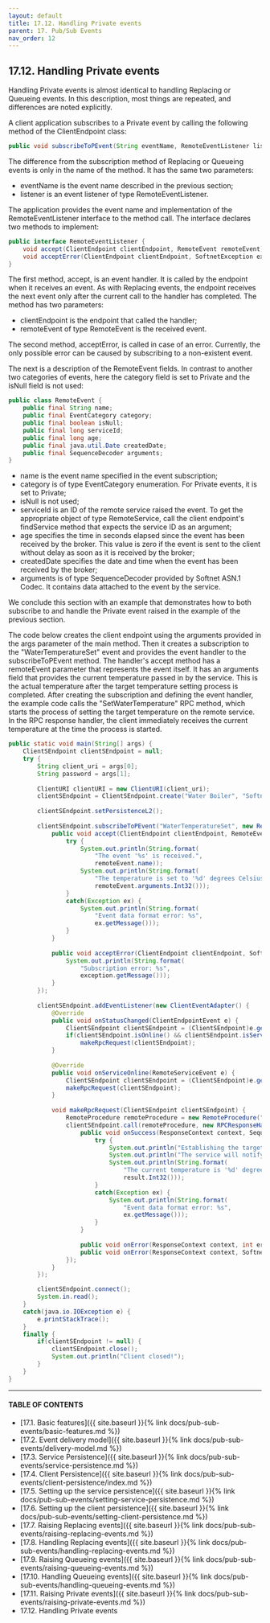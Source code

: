 ```yaml
---
layout: default
title: 17.12. Handling Private events
parent: 17. Pub/Sub Events
nav_order: 12
---
```


## 17.12. Handling Private events

Handling Private events is almost identical to handling Replacing or Queueing events. In this description, most things are repeated, and differences are noted explicitly.  

A client application subscribes to a Private event by calling the following method of the <span class="datatype">ClientEndpoint</span> class:
```java
public void subscribeToPEvent(String eventName, RemoteEventListener listener)
```

The difference from the subscription method of Replacing or Queueing events is only in the name of the method. It has the same two parameters:
*	<span class="param">eventName</span> is the event name described in the previous section;
*	<span class="param">listener</span> is an event listener of type <span class="datatype">RemoteEventListener</span>.  

The application provides the event name and implementation of the <span class="datatype">RemoteEventListener</span> interface to the method call. The interface declares two methods to implement:
```java
public interface RemoteEventListener {
    void accept(ClientEndpoint clientEndpoint, RemoteEvent remoteEvent);
    void acceptError(ClientEndpoint clientEndpoint, SoftnetException exception);
}
```

The first method, <span class="method">accept</span>, is an event handler. It is called by the endpoint when it receives an event. As with Replacing events, the endpoint receives the next event only after the current call to the handler has completed. The method has two parameters:
*	<span class="param">clientEndpoint</span> is the endpoint that called the handler;
*	<span class="param">remoteEvent</span> of type <span class="datatype">RemoteEvent</span> is the received event.  

The second method, <span class="method">acceptError</span>, is called in case of an error. Currently, the only possible error can be caused by subscribing to a non-existent event.  

The next is a description of the <span class="datatype">RemoteEvent</span> fields. In contrast to another two categories of events, here the category field is set to Private and the <span class="field">isNull</span> field is not used:
```java
public class RemoteEvent {
    public final String name;
    public final EventCategory category;
    public final boolean isNull;
    public final long serviceId;
    public final long age;
    public final java.util.Date createdDate;
    public final SequenceDecoder arguments;
}
```
*	<span class="field">name</span> is the event name specified in the event subscription;
*	<span class="field">category</span> is of type <span class="datatype">EventCategory</span> enumeration. For Private events, it is set to Private;
*	<span class="field">isNull</span> is not used;
*	<span class="field">serviceId</span> is an ID of the remote service raised the event. To get the appropriate object of type <span class="datatype">RemoteService</span>, call the client endpoint's <span class="method">findService</span> method that expects the service ID as an argument;
*	<span class="field">age</span> specifies the time in seconds elapsed since the event has been received by the broker. This value is zero if the event is sent to the client without delay as soon as it is received by the broker;
*	<span class="field">createdDate</span> specifies the date and time when the event has been received by the broker;
*	<span class="field">arguments</span> is of type <span class="datatype">SequenceDecoder</span> provided by Softnet ASN.1 Codec. It contains data attached to the event by the service.  

We conclude this section with an example that demonstrates how to both subscribe to and handle the Private event raised in the example of the previous section.  

The code below creates the client endpoint using the arguments provided in the <span class="param">args</span> parameter of the main method. Then it creates a subscription to the "WaterTemperatureSet" event and provides the event handler to the <span class="method">subscribeToPEvent</span> method. The handler's <span class="method">accept</span> method has a <span class="param">remoteEvent</span> parameter that represents the event itself. It has an <span class="field">arguments</span> field that provides the current temperature passed in by the service. This is the actual temperature after the target temperature setting process is completed. After creating the subscription and defining the event handler, the example code calls the "SetWaterTemperature" RPC method, which starts the process of setting the target temperature on the remote service. In the RPC response handler, the client immediately receives the current temperature at the time the process is started.
```java
public static void main(String[] args) {
    ClientSEndpoint clientSEndpoint = null;
    try {
        String client_uri = args[0];
        String password = args[1];
			
        ClientURI clientURI = new ClientURI(client_uri);
        clientSEndpoint = ClientSEndpoint.create("Water Boiler", "Softnet Team", clientURI, password);
						
        clientSEndpoint.setPersistenceL2();
			
        clientSEndpoint.subscribeToPEvent("WaterTemperatureSet", new RemoteEventListener() {					
            public void accept(ClientEndpoint clientEndpoint, RemoteEvent remoteEvent) {
                try {
                    System.out.println(String.format(
                        "The event '%s' is received.",
                        remoteEvent.name));
                    System.out.println(String.format(
                        "The temperature is set to '%d' degrees Celsius.",
                        remoteEvent.arguments.Int32()));
                }
                catch(Exception ex) {
                    System.out.println(String.format(
                        "Event data format error: %s", 
                        ex.getMessage()));
                }
            }
				
            public void acceptError(ClientEndpoint clientEndpoint, SoftnetException exception) {
                System.out.println(String.format(
                    "Subscription error: %s",
                    exception.getMessage()));					
            }
        });
			
        clientSEndpoint.addEventListener(new ClientEventAdapter() {
            @Override
            public void onStatusChanged(ClientEndpointEvent e) {
                ClientSEndpoint clientSEndpoint = (ClientSEndpoint)e.getEndpoint();					
                if(clientSEndpoint.isOnline() && clientSEndpoint.isServiceOnline())
                    makeRpcRequest(clientSEndpoint);
            }
				
            @Override
            public void onServiceOnline(RemoteServiceEvent e) {
                ClientSEndpoint clientSEndpoint = (ClientSEndpoint)e.getEndpoint();
                makeRpcRequest(clientSEndpoint);
            }
				
            void makeRpcRequest(ClientSEndpoint clientSEndpoint) {
                RemoteProcedure remoteProcedure = new RemoteProcedure("SetWaterTemperature");  
                clientSEndpoint.call(remoteProcedure, new RPCResponseHandler() {
                    public void onSuccess(ResponseContext context, SequenceDecoder result) {
                        try {
                            System.out.println("Establishing the target temperature is started.");
                            System.out.println("The service will notify you when the process is completed.");
                            System.out.println(String.format(
                                "The current temperature is '%d' degrees Celsius.",
                                result.Int32()));
                        }
                        catch(Exception ex) {
                            System.out.println(String.format(
                                "Event data format error: %s", 
                                ex.getMessage()));
                        }
                    }
						
                    public void onError(ResponseContext context, int errorCode, SequenceDecoder error) { }
                    public void onError(ResponseContext context, SoftnetException exception) { }
                });
            }
        });

        clientSEndpoint.connect();			
        System.in.read();			
    }		
    catch(java.io.IOException e) {
        e.printStackTrace();
    }
    finally {
	    if(clientSEndpoint != null) {
            clientSEndpoint.close();
            System.out.println("Client closed!");			    
        }
    }
}
```

---
#### TABLE OF CONTENTS
* [17.1. Basic features]({{ site.baseurl }}{% link docs/pub-sub-events/basic-features.md %})
* [17.2. Event delivery model]({{ site.baseurl }}{% link docs/pub-sub-events/delivery-model.md %})
* [17.3. Service Persistence]({{ site.baseurl }}{% link docs/pub-sub-events/service-persistence.md %})
* [17.4. Client Persistence]({{ site.baseurl }}{% link docs/pub-sub-events/client-persistence/index.md %})
* [17.5. Setting up the service persistence]({{ site.baseurl }}{% link docs/pub-sub-events/setting-service-persistence.md %})
* [17.6. Setting up the client persistence]({{ site.baseurl }}{% link docs/pub-sub-events/setting-client-persistence.md %})
* [17.7. Raising Replacing events]({{ site.baseurl }}{% link docs/pub-sub-events/raising-replacing-events.md %})
* [17.8. Handling Replacing events]({{ site.baseurl }}{% link docs/pub-sub-events/handling-replacing-events.md %})
* [17.9. Raising Queueing events]({{ site.baseurl }}{% link docs/pub-sub-events/raising-queueing-events.md %})
* [17.10. Handling Queueing events]({{ site.baseurl }}{% link docs/pub-sub-events/handling-queueing-events.md %})
* [17.11. Raising Private events]({{ site.baseurl }}{% link docs/pub-sub-events/raising-private-events.md %})
* 17.12. Handling Private events